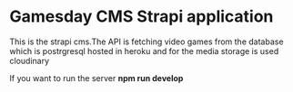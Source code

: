 # Gamesday CMS Strapi application

This is the strapi cms.The API is fetching video games from the database which is postrgresql hosted in heroku and for the media storage is used cloudinary

If you want to run the server **npm run develop**